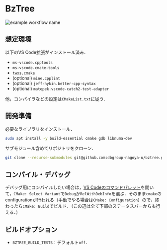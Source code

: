 # BzTree

![example workflow name](https://github.com/dbgroup-nagoya-u/bztree/workflows/unit_tests/badge.svg)

## 想定環境

以下のVS Code拡張がインストール済み．

- `ms-vscode.cpptools`
- `ms-vscode.cmake-tools`
- `twxs.cmake`
- (optional) `mine.cpplint`
- (optional) `jeff-hykin.better-cpp-syntax`
- (optional) `matepek.vscode-catch2-test-adapter`

他，コンパイラなどの設定は`CMakeList.txt`に従う．

## 開発準備

必要なライブラリをインストール．

```bash
sudo apt install -y build-essential cmake gdb libnuma-dev
```

サブモジュール含めてリポジトリをクローン．

```bash
git clone --recurse-submodules git@github.com:dbgroup-nagoya-u/bztree.git
```

## コンパイル・デバッグ

デバッグ用にコンパイルしたい場合は，[VS Codeのコマンドパレット](https://code.visualstudio.com/docs/getstarted/userinterface#_command-palette)を開いて，`CMake: Select Variant`で`Debug`か`RelWithDebInfo`を選ぶ．そのまま`cmake`のconfigurationが行われる（手動でやる場合は`CMake: Configuration`）ので，終わったら`CMake: Build`でビルド．（この辺は全て下部のステータスバーからも行える．）

## ビルドオプション

- `BZTREE_BUILD_TESTS`：デフォルト`off`．
